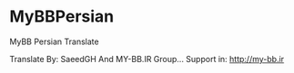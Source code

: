 MyBBPersian
===========

MyBB Persian Translate

Translate By: SaeedGH And MY-BB.IR Group...
Support in: http://my-bb.ir
